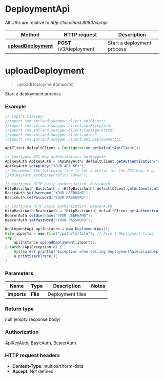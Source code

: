 # DeploymentApi

All URIs are relative to *http://localhost:8080/cb/api*

Method | HTTP request | Description
------------- | ------------- | -------------
[**uploadDeployment**](DeploymentApi.md#uploadDeployment) | **POST** /v3/deployment | Start a deployment process


<a name="uploadDeployment"></a>
# **uploadDeployment**
> uploadDeployment(imports)

Start a deployment process

### Example
```java
// Import classes:
//import com.intland.swagger.client.ApiClient;
//import com.intland.swagger.client.ApiException;
//import com.intland.swagger.client.Configuration;
//import com.intland.swagger.client.auth.*;
//import com.intland.swagger.client.api.DeploymentApi;

ApiClient defaultClient = Configuration.getDefaultApiClient();

// Configure API key authorization: ApiKeyAuth
ApiKeyAuth ApiKeyAuth = (ApiKeyAuth) defaultClient.getAuthentication("ApiKeyAuth");
ApiKeyAuth.setApiKey("YOUR API KEY");
// Uncomment the following line to set a prefix for the API key, e.g. "Token" (defaults to null)
//ApiKeyAuth.setApiKeyPrefix("Token");

// Configure HTTP basic authorization: BasicAuth
HttpBasicAuth BasicAuth = (HttpBasicAuth) defaultClient.getAuthentication("BasicAuth");
BasicAuth.setUsername("YOUR USERNAME");
BasicAuth.setPassword("YOUR PASSWORD");

// Configure HTTP basic authorization: BearerAuth
HttpBasicAuth BearerAuth = (HttpBasicAuth) defaultClient.getAuthentication("BearerAuth");
BearerAuth.setUsername("YOUR USERNAME");
BearerAuth.setPassword("YOUR PASSWORD");

DeploymentApi apiInstance = new DeploymentApi();
File imports = new File("/path/to/file"); // File | Deployment files
try {
    apiInstance.uploadDeployment(imports);
} catch (ApiException e) {
    System.err.println("Exception when calling DeploymentApi#uploadDeployment");
    e.printStackTrace();
}
```

### Parameters

Name | Type | Description  | Notes
------------- | ------------- | ------------- | -------------
 **imports** | **File**| Deployment files |

### Return type

null (empty response body)

### Authorization

[ApiKeyAuth](../README.md#ApiKeyAuth), [BasicAuth](../README.md#BasicAuth), [BearerAuth](../README.md#BearerAuth)

### HTTP request headers

 - **Content-Type**: multipart/form-data
 - **Accept**: Not defined

